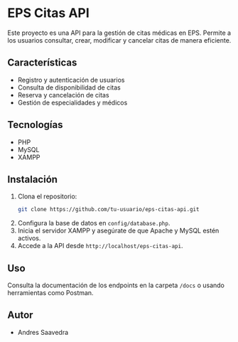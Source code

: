 # EPS Citas API

Este proyecto es una API para la gestión de citas médicas en EPS. Permite a los usuarios consultar, crear, modificar y cancelar citas de manera eficiente.

## Características

- Registro y autenticación de usuarios
- Consulta de disponibilidad de citas
- Reserva y cancelación de citas
- Gestión de especialidades y médicos

## Tecnologías

- PHP
- MySQL
- XAMPP

## Instalación

1. Clona el repositorio:
    ```bash
    git clone https://github.com/tu-usuario/eps-citas-api.git
    ```
2. Configura la base de datos en `config/database.php`.
3. Inicia el servidor XAMPP y asegúrate de que Apache y MySQL estén activos.
4. Accede a la API desde `http://localhost/eps-citas-api`.

## Uso

Consulta la documentación de los endpoints en la carpeta `/docs` o usando herramientas como Postman.

## Autor 
- Andres Saavedra

